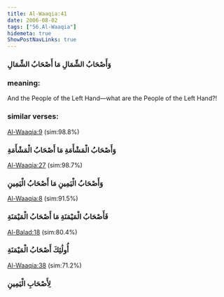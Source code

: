 ```yaml
---
title: Al-Waaqia:41
date: 2006-08-02
tags: ["56.Al-Waaqia"]
hidemeta: true 
ShowPostNavLinks: true 
---
```

### وَأَصْحَابُ الشِّمَالِ مَا أَصْحَابُ الشِّمَالِ
### meaning: 
And the People of the Left Hand—what are the People of the Left Hand?!
### similar verses: 

[Al-Waaqia:9](/56/9) (sim:98.8%)

### وَأَصْحَابُ الْمَشْأَمَةِ مَا أَصْحَابُ الْمَشْأَمَةِ

[Al-Waaqia:27](/56/27) (sim:98.7%)

### وَأَصْحَابُ الْيَمِينِ مَا أَصْحَابُ الْيَمِينِ

[Al-Waaqia:8](/56/8) (sim:91.5%)

### فَأَصْحَابُ الْمَيْمَنَةِ مَا أَصْحَابُ الْمَيْمَنَةِ

[Al-Balad:18](/90/18) (sim:80.4%)

### أُولَٰئِكَ أَصْحَابُ الْمَيْمَنَةِ

[Al-Waaqia:38](/56/38) (sim:71.2%)

### لِأَصْحَابِ الْيَمِينِ
